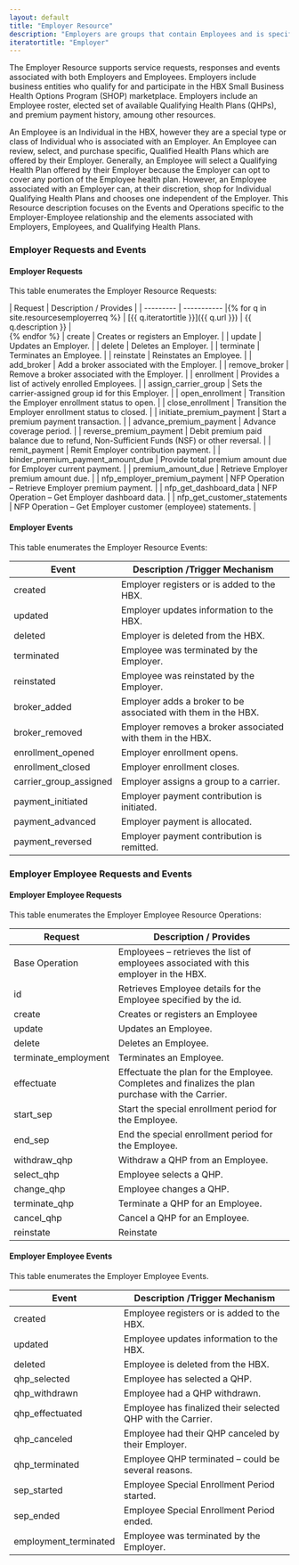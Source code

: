 ```yaml
---
layout: default
title: "Employer Resource"
description: "Employers are groups that contain Employees and is specific to the HBX domain SHOP or Business marketplace.  Employers offer open enrollment periods for Employees to be able to select Qualifying Health Plans provided through Carriers and Brokers associated with the Employer.  The Employer Resource accounts for Resource Requests and Events associated with the Employee."
iteratortitle: "Employer"
---
```


The Employer Resource supports service requests, responses and events associated with both Employers and Employees.  Employers include business entities who qualify for and participate in the HBX Small Business Health Options Program (SHOP) marketplace. Employers include an Employee roster,  elected set of available Qualifying Health Plans (QHPs), and premium payment history, amoung other resources.  

An Employee is an Individual in the HBX, however they are a special type or class of Individual who is associated with an Employer.  An Employee can review, select, and purchase specific, Qualified Health Plans which are offered by their Employer.  Generally, an Employee will select a Qualifying Health Plan offered by their Employer because the Employer can opt to cover any portion of the Employee health plan.  However, an Employee associated with an Employer can, at their discretion, shop for Individual Qualifying Health Plans and chooses one independent of the Employer.  This Resource description focuses on the Events and Operations specific to the Employer-Employee relationship and the elements associated with Employers, Employees, and Qualifying Health Plans.

### Employer Requests and Events

#### Employer Requests
This table enumerates the Employer Resource Requests:

| Request	 | Description / Provides |
| --------- | ----------- |{% for q in site.resourcesemployerreq %}
| [{{ q.iteratortitle }}]({{ q.url }}) | {{ q.description }} |<br>{% endfor %}
| create	| Creates or registers an Employer.  | 
| update	| Updates an Employer.  | 
| delete	| Deletes an Employer.  | 
| terminate	| Terminates an Employee.   | 
| reinstate	| Reinstates an Employee.   | 
| add_broker	| Add a broker associated with the Employer. | 
| remove_broker	| Remove a broker associated with the Employer. | 
| enrollment 	| Provides a list of actively enrolled Employees.   | 
| assign_carrier_group	| Sets the carrier-assigned group id for this Employer. | 
| open_enrollment	| Transition the Employer enrollment status to open. | 
| close_enrollment	| Transition the Employer enrollment status to closed. | 
| initiate_premium_payment	| Start a premium payment transaction. | 
| advance_premium_payment	| Advance coverage period. | 
| reverse_premium_payment	| Debit premium paid balance due to refund, Non-Sufficient Funds (NSF) or other reversal.  | 
| remit_payment	| Remit Employer contribution payment.   | 
| binder_premium_payment_amount_due	| Provide total premium amount due for Employer current payment. | 
| premium_amount_due	| Retrieve Employer premium amount due.   | 
| nfp_employer_premium_payment	| NFP Operation – Retrieve Employer premium payment. | 
| nfp_get_dashboard_data	| NFP Operation – Get Employer dashboard data. | 
| nfp_get_customer_statements	| NFP Operation – Get Employer customer (employee) statements. |

#### Employer Events

This table enumerates the Employer Resource Events:

| Event	| Description /Trigger Mechanism |
| --------------------  | ----------- |
| created	 | Employer registers or is added to the HBX. |
| updated	| Employer updates information to the HBX. |
| deleted	| Employer is deleted from the HBX. |
| terminated	| Employee was terminated by the Employer. |
| reinstated	| Employee was reinstated by the Employer. |
| broker_added	| Employer adds a broker to be associated with them in the HBX. |
| broker_removed	| Employer removes a broker associated with them in the HBX. |
| enrollment_opened	| Employer enrollment opens. |
| enrollment_closed	| Employer enrollment closes. |
| carrier_group_assigned	| Employer assigns a group to a carrier. |
| payment_initiated	| Employer payment contribution is initiated. |
| payment_advanced	| Employer payment is allocated. |
| payment_reversed	| Employer payment contribution is remitted. |

### Employer Employee Requests and Events

#### Employer Employee Requests
This table enumerates the Employer Employee Resource Operations:

| Request	 | Description / Provides |
| ---------  | ---------------------- |
| Base Operation	| Employees – retrieves the list of employees associated with this employer in the HBX.	|
id	| Retrieves Employee details for the Employee specified by the id.	|
create	| Creates or registers an Employee	|
update	| Updates an Employee.	|
delete	| Deletes an Employee.	|
terminate_employment	| Terminates an Employee.	|
effectuate	| Effectuate the plan for the Employee.  Completes and finalizes the plan purchase with the Carrier.	|
start_sep	| Start the special enrollment period for the Employee.	|
end_sep	| End the special enrollment period for the Employee.	|
withdraw_qhp	| Withdraw a QHP from an Employee.	|
select_qhp	| Employee selects a QHP.	|
change_qhp	| Employee changes a QHP.	|
terminate_qhp	| Terminate a QHP for an Employee.	|
cancel_qhp	| Cancel a QHP for an Employee. 	|
reinstate	| Reinstate 	|

#### Employer Employee Events

This table enumerates the Employer Employee Events.

| Event	| Description /Trigger Mechanism |
| --------------------  | ----------- |
| created	| Employee registers or is added to the HBX. | 
| updated	| Employee updates information to the HBX. | 
| deleted	| Employee is deleted from the HBX. | 
| qhp_selected	| Employee has selected a QHP. | 
| qhp_withdrawn	| Employee had a QHP withdrawn. | 
| qhp_effectuated	| Employee has finalized their selected QHP with the Carrier. | 
| qhp_canceled	| Employee had their QHP canceled by their Employer. | 
| qhp_terminated	| Employee QHP terminated – could be several reasons. | 
| sep_started	| Employee Special Enrollment Period started. | 
| sep_ended	| Employee Special Enrollment Period ended. | 
| employment_terminated	| Employee was terminated by the Employer. | 
